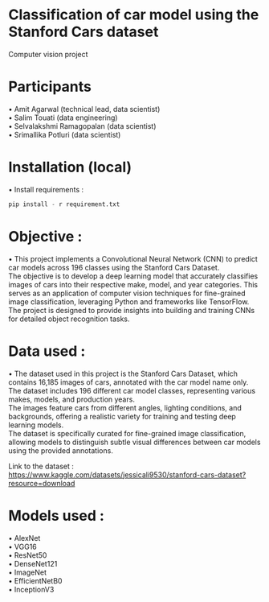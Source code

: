# Classification of car model using the Stanford Cars dataset
Computer vision project

# Participants
 
•	Amit Agarwal (technical lead, data scientist)   
•	Salim Touati (data engineering)   
•	Selvalakshmi Ramagopalan (data scientist)   
•	Srimallika Potluri (data scientist)   


# Installation (local)

• Install requirements :

```python
pip install - r requirement.txt 
```



# Objective :

• This project implements a Convolutional Neural Network (CNN) to predict car models across 196 classes using the Stanford Cars Dataset.  
The objective is to develop a deep learning model that accurately classifies images of cars into their respective make, model, and year categories. This serves as an application of computer vision techniques for fine-grained image classification, leveraging Python and frameworks like TensorFlow. The project is designed to provide insights into building and training CNNs for detailed object recognition tasks.

# Data used :
 
• The dataset used in this project is the Stanford Cars Dataset, which contains 16,185 images of cars, annotated with the car model name only.  
The dataset includes 196 different car model classes, representing various makes, models, and production years.  
The images feature cars from different angles, lighting conditions, and backgrounds, offering a realistic variety for training and testing deep learning models.  
The dataset is specifically curated for fine-grained image classification, allowing models to distinguish subtle visual differences between car models using the provided annotations.

Link to the dataset : https://www.kaggle.com/datasets/jessicali9530/stanford-cars-dataset?resource=download
 
# Models used :

•	AlexNet  
•	VGG16  
•	ResNet50   
•	DenseNet121   
•	ImageNet  
•	EfficientNetB0  
•	InceptionV3  
